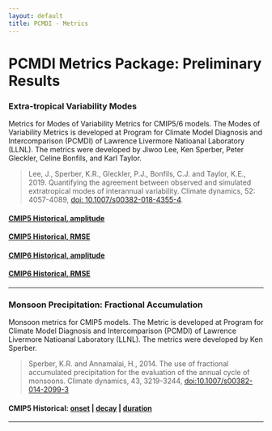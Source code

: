 ```yaml
---
layout: default
title: PCMDI - Metrics
---
```


# PCMDI Metrics Package: Preliminary Results

### Extra-tropical Variability Modes
Metrics for Modes of Variability Metrics for CMIP5/6 models. The Modes of Variability Metrics is developed at Program for Climate Model Diagnosis and Intercomparison (PCMDI) of Lawrence Livermore Natioanal Laboratory (LLNL). The metrics were developed by Jiwoo Lee, Ken Sperber, Peter Gleckler, Celine Bonfils, and Karl Taylor. 

> Lee, J., Sperber, K.R., Gleckler, P.J., Bonfils, C.J. and Taylor, K.E., 2019. Quantifying the agreement between observed and simulated extratropical modes of interannual variability. Climate dynamics, 52: 4057-4089, [doi: 10.1007/s00382-018-4355-4][lee2019].

#### [CMIP5 Historical, amplitude][CMIP5_variability_amplitude]
#### [CMIP5 Historical, RMSE][CMIP5_variability_rmse]
#### [CMIP6 Historical, amplitude][CMIP6_variability_amplitude]
#### [CMIP6 Historical, RMSE][CMIP6_variability_rmse]
---

### Monsoon Precipitation: Fractional Accumulation
Monsoon metrics for CMIP5 models. The Metric is developed at Program for Climate Model Diagnosis and Intercomparison (PCMDI) of Lawrence Livermore Natioanal Laboratory (LLNL). The metrics were developed by Ken Sperber.

> Sperber, K.R. and Annamalai, H., 2014. The use of fractional accumulated precipitation for the evaluation of the annual cycle of monsoons. Climate dynamics, 43, 3219-3244, [doi:10.1007/s00382-014-2099-3][sperber2004]

#### CMIP5 Historical: [onset][CMIP5_monsoon_sperber_onset] | [decay][CMIP5_monsoon_sperber_decay] | [duration][CMIP5_monsoon_sperber_duration]

---

[lee2019]: https://link.springer.com/article/10.1007/s00382-018-4355-4
[sperber2004]: https://doi.org/10.1007/s00382-014-2099-3
[CMIP5_variability_amplitude]: https://oceanonly.llnl.gov/lee1043/web/test_dir/ipp_test_variability_modes/cmip5_v20190512/clickable_portrait.html
[CMIP5_variability_rmse]: https://oceanonly.llnl.gov/lee1043/web/test_dir/ipp_test_variability_modes/cmip5_v20190512_rmse/clickable_portrait.html
[CMIP6_variability_amplitude]: https://oceanonly.llnl.gov/lee1043/web/test_dir/ipp_test_variability_modes/cmip6_v20190503/clickable_portrait.html
[CMIP6_variability_rmse]: https://oceanonly.llnl.gov/lee1043/web/test_dir/ipp_test_variability_modes/cmip6_v20190503_rmse/clickable_portrait.html
[CMIP5_monsoon_sperber_onset]: https://oceanonly.llnl.gov/lee1043/web/test_dir/ipp_test_monsoon_sperber/onset_index_rel2obs/clickable_portrait.html
[CMIP5_monsoon_sperber_decay]: https://oceanonly.llnl.gov/lee1043/web/test_dir/ipp_test_monsoon_sperber/decay_index_rel2obs/clickable_portrait.html
[CMIP5_monsoon_sperber_duration]: https://oceanonly.llnl.gov/lee1043/web/test_dir/ipp_test_monsoon_sperber/duration_rel2obs/clickable_portrait.html

